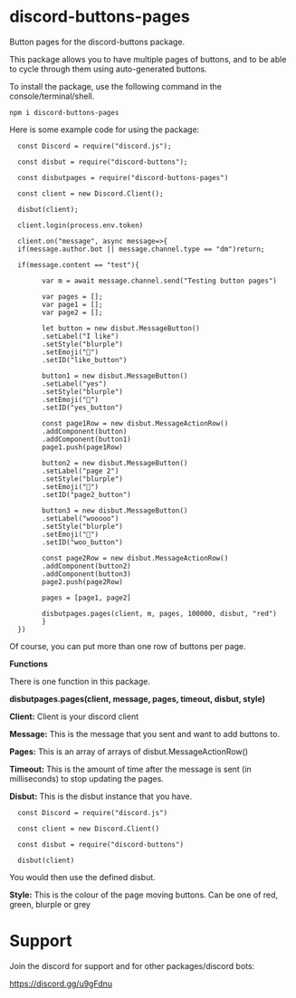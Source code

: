 # discord-buttons-pages
Button pages for the discord-buttons package.

This package allows you to have multiple pages of buttons, and to be able to cycle through them using auto-generated buttons.  

To install the package, use the following command in the console/terminal/shell.

`npm i discord-buttons-pages`

Here is some example code for using the package:
      
      const Discord = require("discord.js");
      
      const disbut = require("discord-buttons");
      
      const disbutpages = require("discord-buttons-pages")
      
      const client = new Discord.Client();
      
      disbut(client);
      
      client.login(process.env.token)
      
      client.on("message", async message=>{
      if(message.author.bot || message.channel.type == "dm")return;
      
      if(message.content == "test"){
      
            var m = await message.channel.send("Testing button pages")
            
            var pages = [];
            var page1 = [];
            var page2 = [];
            
            let button = new disbut.MessageButton()
            .setLabel("I like")
            .setStyle("blurple")
            .setEmoji("🍕")
            .setID("like_button")
      
            button1 = new disbut.MessageButton()
            .setLabel("yes")
            .setStyle("blurple")
            .setEmoji("🍕")
            .setID("yes_button")

            const page1Row = new disbut.MessageActionRow()
            .addComponent(button)
            .addComponent(button1)
            page1.push(page1Row)
            
            button2 = new disbut.MessageButton()
            .setLabel("page 2")
            .setStyle("blurple")
            .setEmoji("🍕")
            .setID("page2_button")
            
            button3 = new disbut.MessageButton()
            .setLabel("wooooo")
            .setStyle("blurple")
            .setEmoji("🍕")
            .setID("woo_button")
            
            const page2Row = new disbut.MessageActionRow()
            .addComponent(button2)
            .addComponent(button3)
            page2.push(page2Row)
            
            pages = [page1, page2]
            
            disbutpages.pages(client, m, pages, 100000, disbut, "red")
            }
      })
      
Of course, you can put more than one row of buttons per page.

**Functions**

There is one function in this package.

**disbutpages.pages(client, message, pages, timeout, disbut, style)**

**Client:**
Client is your discord client

**Message:**
This is the message that you sent and want to add buttons to.

**Pages:**
This is an array of arrays of disbut.MessageActionRow()

**Timeout:**
This is the amount of time after the message is sent (in milliseconds) to stop updating the pages.

**Disbut:**
This is the disbut instance that you have.

      const Discord = require("discord.js")

      const client = new Discord.Client()

      const disbut = require("discord-buttons")

      disbut(client)

You would then use the defined disbut.

**Style:**
This is the colour of the page moving buttons.
Can be one of red, green, blurple or grey

# Support

Join the discord for support and for other packages/discord bots:

https://discord.gg/u9gFdnu